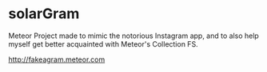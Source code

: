 # solarGram
Meteor Project made to mimic the notorious Instagram app, and to also help myself get better acquainted with Meteor's Collection FS.

http://fakeagram.meteor.com

